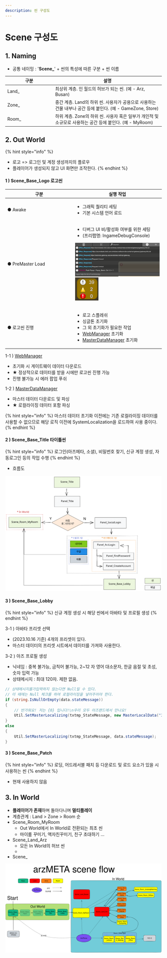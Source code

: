 ```yaml
---
description: 씬 구성도
---
```


# Scene 구성도

## 1. Naming

* 공통 네이밍 : '**Scene\_**' + 씬의 특성에 따른 구분 + 씬 이름

<table><thead><tr><th width="140">구분</th><th>설명</th></tr></thead><tbody><tr><td>Land_</td><td>최상위 계층. 인 월드의 허브가 되는 씬. (예 - Arz, Busan)</td></tr><tr><td>Zone_</td><td>중간 계층. Land의 하위 씬. 사용자가 공용으로 사용하는 건물 내부나 공간 등에 붙인다. (예 - GameZone, Store)</td></tr><tr><td>Room_</td><td>하위 계층. Zone의 하위 씬. 사용자 혹은 일부가 개인적 및 소규모로 사용하는 공간 등에 붙인다. (예 - MyRoom)</td></tr></tbody></table>



## 2. Out World

{% hint style="info" %}
* 로고 => 로그인 및 계정 생성까지의 플로우
* 플레이어가 생성되지 않고 UI 화면만 조작한다.
{% endhint %}

#### 1 ) Scene\_Base\_Logo 로고씬

<table data-full-width="false"><thead><tr><th width="204">구분</th><th>실행 작업</th></tr></thead><tbody><tr><td>● Awake</td><td><ul><li>그래픽 퀄리티 세팅 </li><li>기본 시스템 언어 로드</li></ul></td></tr><tr><td>● PreMaster Load</td><td><ul><li>디버그 UI 비/활성화 여부를 위한 세팅 </li><li>(프리팹명: IngameDebugConsole)</li></ul><p><img src="../../.gitbook/assets/image (20) (1).png" alt=""><img src="../../.gitbook/assets/image (17) (1).png" alt=""></p></td></tr><tr><td>● 로고씬 진행</td><td><ul><li>로고 스플레쉬</li><li>싱글톤 초기화</li><li>그 외 초기화가 필요한 작업</li><li><a href="../manager/webmanager.md">WebManager</a> 초기화</li><li><a href="../manager/masterdatamanager.md">MasterDataManager</a> 초기화</li></ul></td></tr></tbody></table>

1-1 ) [WebManager](../manager/webmanager.md)

* 초기화 시 게이트웨이 데이터 다운로드
* ★ 정상적으로 데이터를 받을 시에만 로고씬 진행 가능
* 진행 불가능 시 에러 팝업 푸쉬

1-2 ) [MasterDataManager](../manager/masterdatamanager.md)

* 마스터 데이터 다운로드 및 파싱
* ★ 로컬라이징 데이터 포함 파싱

{% hint style="info" %}
마스터 데이터 초기화 이전에는 기존 로컬라이징 데이터를 사용할 수 없으므로 해당 로직 이전에 SystemLocalization을 로드하여 사용 중이다.
{% endhint %}

#### 2 ) Scene\_Base\_Title 타이틀씬

{% hint style="info" %}
로그인(아즈메타, 소셜), 비밀번호 찾기, 신규 계정 생성, 자동로그인 등의 작업 수행
{% endhint %}

* 흐름도

<img src="../../.gitbook/assets/file.excalidraw (10).svg" alt="" class="gitbook-drawing">

#### 3 ) Scene\_Base\_Lobby

{% hint style="info" %}
신규 계정 생성 시 해당 씬에서 아바타 및 프로필 생성
{% endhint %}

3-1 ) 아바타 프리셋 선택

* (2023.10.16 기준) 4개의 프리셋이 있다.
* 마스터 데이터의 프리셋 시트에서 데이터를 가져와 사용한다.

3-2 ) 아즈 프로필 생성

* 닉네임 : 중복 불가능, 금칙어 불가능, 2\~12 자 영어 대소문자, 한글 음절 및 초성, 숫자 입력 가능
* 상태메시지 : 최대 120자. 제한 없음.

```csharp
// 상태메시지를가입력하지 않는다면 Null일 수 있다. 
// 이 때에는 Null 체크를 하여 로컬라이징을 넣어주어야 한다.
if (string.IsNullOrEmpty(data.stateMessage))
{
    // 반가워요! 저는 {0} 입니다!\n우리 모두 아즈랜드에서 만나요!
    Util.SetMasterLocalizing(txtmp_StateMessage, new MasterLocalData("3066", data.nickname));
}
else
{
    Util.SetMasterLocalizing(txtmp_StateMessage, data.stateMessage);
}
```

#### 3 ) Scene\_Base\_Patch&#x20;

{% hint style="info" %}
로딩, 어드레서블 패치 등 다운로드 및 로드 요소가 있을 시 사용하는 씬
{% endhint %}

* 현재 사용하지 않음



## 3. In World

* **플레이어가 존재**하며 돌아다니며 **멀티플레이**
* 계층관계 : Land > Zone > Room 순
* Scene\_Room\_MyRoom
  * Out World에서 In World로 전환되는 최초 씬
  * 마이룸 꾸미기, 액자친꾸미기, 친구 초대하기 ...
* Scene\_Land\_Arz
  * 모든 In World의 허브 씬
  *
* Scene\_

<img src="../../gitbook/.gitbook/assets/file.excalidraw (4).svg" alt="씬 흐름도" class="gitbook-drawing">
